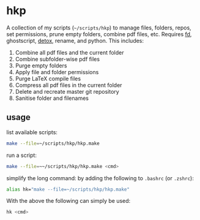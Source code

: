 # hkp

A collection of my scripts (`~/scripts/hkp`) to manage files, folders, repos, set permissions, prune empty folders, combine pdf files, etc. Requires [fd], ghostscript, [detox][d], rename, and python. This includes:

1. Combine all pdf files and the current folder
2. Combine subfolder-wise pdf files
3. Purge empty folders
4. Apply file and folder permissions
5. Purge LaTeX compile files
6. Compress all pdf files in the current folder
7. Delete and recreate master git repository
8. Sanitise folder and filenames

## usage

list available scripts:

```bash
make --file=~/scripts/hkp/hkp.make
```

run a script:

```bash
make --file=~~/scripts/hkp/hkp.make <cmd>
```

simplify the long command: by adding the following to `.bashrc` (or `.zshrc`):

```bash
alias hk="make --file=~/scripts/hkp/hkp.make"
```

With the above the following can simply be used:

```bash
hk <cmd>
```

[d]: https://github.com/dharple/detox
[fd]: https://github.com/sharkdp/fd "A simple, fast and friendly alternative to find"
